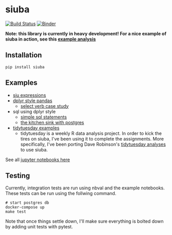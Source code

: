 siuba
=====

[![Build Status](https://travis-ci.org/machow/siuba.svg?branch=master)](https://travis-ci.org/machow/siuba)
[![Binder](https://mybinder.org/badge_logo.svg)](https://mybinder.org/v2/gh/machow/siuba/master)

**Note: this library is currently in heavy development! For a nice example of siuba in action, see this [example analysis](https://github.com/machow/tidytuesday-py/blob/master/2019-01-08-tv-golden-age.ipynb)**

Installation
------------

```
pip install siuba
```

Examples
--------

* [siu expressions](examples/examples-siu.ipynb)
* [dplyr style pandas](examples/examples-dplyr-funcs.ipynb)
  - [select verb case study](examples/case-iris-select.ipynb)
* sql using dplyr style
  - [simple sql statements](examples/examples-sql.ipynb)
  - [the kitchen sink with postgres](examples/examples-postgres.ipynb)
* [tidytuesday examples](https://github.com/machow/tidytuesday-py)
  - tidytuesday is a weekly R data analysis project. In order to kick the tires
    on siuba, I've been using it to complete the assignments. More specifically,
    I've been porting Dave Robinson's [tidytuesday analyses](https://github.com/dgrtwo/data-screencasts)
    to use siuba.

See all [jupyter notebooks here](examples)

Testing
-------

Currently, integration tests are run using nbval and the example notebooks.
These tests can be run using the follwing command.

```
# start postgres db
docker-compose up
make test
```

Note that once things settle down, I'll make sure everything is bolted down
by adding unit tests with pytest.
